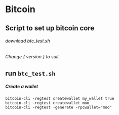 # Bitcoin

## Script to set up bitcoin core
###### download btc_test.sh
###### Change { version }  to suit
run `btc_test.sh`
---
##### Create a wallet

    bitcoin-cli -regtest createwallet my_wallet true
    bitcoin-cli -regtest createwallet moo
    bitcoin-cli -regtest -generate -rpcwallet="moo"

